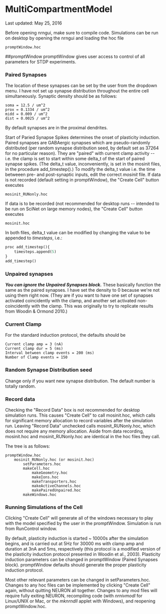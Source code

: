 # MultiCompartmentModel

Last updated: May 25, 2016

Before opening nrngui, make sure to compile code. Simulations can be run on desktop by opening the nrngui and loading the hoc file 
```
promptWindow.hoc
```
##promptWindow
promptWindow gives user access to control of all parameters for STDP experiments. 
### Paired Synapses
The location of these synapses can be set by the user from the dropdown menu. I have not set up synapse distribution throughout the entire cell simultaneously. Synaptic density should be as follows: 
```
soma = 12.5 / um^2
prox = 0.1334 / um^2
midd = 0.009 / um^2
dist = 0.0025 / um^2
```
By default synapses are in the proximal dendrites. 

Start of Paried Synapse Spikes determines the onset of plasticity induction. 
Paired synapses are GABAergic synapses which are pseudo-randomly distributed (per random synapse distribution seed, by default set as 37264 for no particular reason). They are "paired" with current clamp activity -- i.e. the clamp is set to start within some delta_t of the start of paired synapse spikes. (The delta_t value, inconveniently, is set in the mosinit files, in the procedure add_timestep().)
To modify the delta_t value i.e. the time betweeen pre- and post-synaptic inputs, edit the correct *mosinit* file. If data is not recorded (default setting in promptWindow), the "Create Cell" button executes 
```
mosinit_RUNonly.hoc
```
If data is to be recorded (not recommended for desktop runs -- intended to be run on SciNet on large memory nodes), the "Create Cell" button executes
```
mosinit.hoc
```
In both files, delta_t value can be modified by changing the value to be appended to *timesteps*, i.e.: 
```python
proc add_timestep(){
	timesteps.append(5)
}
add_timestep()
```
### Unpaired synapses
***You can ignore the Unpaired Synapses block.*** These basically function the same as the paired synapses. I have set the density to 0 because we're not using them right now. (They are if you want to have one set of synapses activated coincidently with the clamp, and another set activated non-coincidently with the clamp. This was originally to try to replicate results from Woodin & Ormond 2010.)

### Current Clamp
For the standard induction protocol, the defaults should be 
```
Current clamp amp = 3 (nA)
Current clamp dur = 5 (ms)
Interval between clamp events = 200 (ms) 
Number of Clamp events = 150
```

### Random Synapse Distribution seed
Change only if you want new synapse distribution. The default number is totally random.

### Record data
Checking the "Record Data" box is not recommended for desktop simulation runs. This causes "Create Cell" to call mosinit.hoc, which calls for significant memory allocation to record variables after the simulation run. Leaving "Record Data" unchecked calls mosinit_RUNonly.hoc, which does not require any memory allocation. Aside from data recording, mosinit.hoc and mosinit_RUNonly.hoc are identical in the hoc files they call. 

The tree is as follows: 
```
promptWindow.hoc
	mosinit_RUNonly.hoc (or mosinit.hoc)
		setParameters.hoc
		makeCell.hoc
			makeGeometry.hoc
			makeIons.hoc
			makeTransporters.hoc
			makeActiveChannels.hoc
			makePairedUnpaired.hoc
		makeWindows.hoc
```

### Running Simulations of the Cell
Clicking "Create Cell" will generate all of the windows necessary to play with the model specified by the user in the promptWindow. Simulation is run from RunControl window. 

By default, plasticity induction is started ~ 10000s after the simulation begins, and is carried out at 5Hz for 30000 ms with clamp amp and duration at 3nA and 5ms, respectively (this protocol is a modified version of the plasticity induction protocol presented in Woodin et al., 2003). Plasticity induction parameters can be changed in promptWindow (Paired Synapses block). promptWindow defaults should generate the proper plasticity induction protocol.

Most other relevant parameters can be changed in setParameters.hoc. Changes to any hoc files can be implemented by clicking "Create Cell" again, without quitting NEURON all together. Changes to any mod files will require fully exiting NEURON, recompiling code (with *nrnivmodl* for Linux/UNIX or Mac, or the *mknrndll* applet with Windows), and reopening promptWindow.hoc. 
